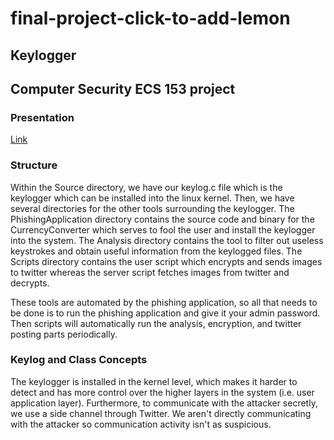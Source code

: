 # final-project-click-to-add-lemon
## Keylogger
## Computer Security ECS 153 project

### Presentation
[Link](https://docs.google.com/presentation/d/15yYJGex0UocT22cjK7j1U0sfXh7-AEEVodVKGXk4C5Y/edit?usp=sharing)

### Structure
Within the Source directory, we have our keylog.c file which is the keylogger which can be installed into the linux kernel. Then, we have several directories for the other tools surrounding the keylogger. The PhishingApplication directory contains the source code and binary for the CurrencyConverter which serves to fool the user and install the keylogger into the system. The Analysis directory contains the tool to filter out useless keystrokes and obtain useful information from the keylogged files. The Scripts directory contains the user script which encrypts and sends images to twitter whereas the server script fetches images from twitter and decrypts. 

These tools are automated by the phishing application, so all that needs to be done is to run the phishing application and give it your admin password. Then scripts will automatically run the analysis, encryption, and twitter posting parts periodically.

### Keylog and Class Concepts
The keylogger is installed in the kernel level, which makes it harder to detect and has more control over the higher layers in the system (i.e. user application layer). 
Furthermore, to communicate with the attacker secretly, we use a side channel through Twitter. We aren't directly communicating with the attacker so communication activity isn't as suspicious.
